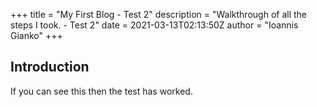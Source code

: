 +++
title = "My First Blog - Test 2"
description = "Walkthrough of all the steps I took. - Test 2"
date = 2021-03-13T02:13:50Z
author = "Ioannis Gianko"
+++

## Introduction

If you can see this then the test has worked.